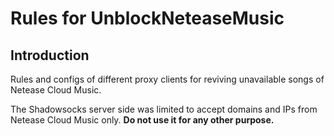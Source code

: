 # Rules for UnblockNeteaseMusic

## Introduction

Rules and configs of different proxy clients for reviving unavailable songs of Netease Cloud Music.

The Shadowsocks server side was limited to accept domains and IPs from Netease Cloud Music only. **Do not use it for any other purpose.**
